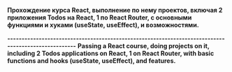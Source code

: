 **Прохождение курса React, выполнение по нему проектов, включая 2 приложения Todos на React, 1 по React Router, с основными функциями и хуками (useState, useEffect), и возможностями.**

**----------------------------------------------------------------------------------------------------**
**Passing a React course, doing projects on it, including 2 Todos applications on React, 1 on React Router, with basic functions and hooks (useState, useEffect), and features.**
